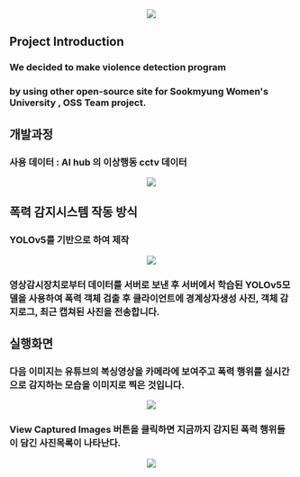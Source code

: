 <div align=center>
	<img src="https://capsule-render.vercel.app/api?type=waving&color=auto&height=200&section=header&text=SookD%20Github!&fontSize=90" />	
</div>

<div>
	<h2> Project Introduction</h2>
	<h3>We decided to make violence detection program </h3>
	<h3>by using other open-source site for Sookmyung Women's University , OSS Team project.</h3>
</div>

<div>
	<h2>개발과정</h2>
	<h3>사용 데이터 : AI hub 의 이상행동 cctv 데이터</h3>
 	<p align = center>
	<img src ="https://github.com/Sook-D/demo-repository/assets/100902438/cd79ec8f-1846-46df-9c69-81e42f791a0e" >
	</p>	
</div>

<div>
	<h2>폭력 감지시스템 작동 방식 </h2>
	<h3>YOLOv5를 기반으로 하여 제작 </h3>
	<p align = center>
		<img src="https://github.com/Sook-D/demo-repository/assets/100902438/0d76f115-d0c5-4bc1-b166-66f45a455baa">	
	</p>	
	<h3>영상감시장치로부터 데이터를 서버로 보낸 후 서버에서 학습된 YOLOv5모델을 사용하여 폭력 객체 검출 후 클라이언트에 경계상자생성 사진, 객체 감지로그, 최근 캡쳐된 사진을 전송합니다.</h3>
</div>

<div>
	<h2> 실행화면 </h2>
	<h3> 다음 이미지는 유튜브의 복싱영상을 카메라에 보여주고 폭력 행위를 실시간으로 감지하는 모습을 이미지로 찍은 것입니다.</h3>
	<p align = center>
		<img src="https://github.com/Sook-D/demo-repository/assets/100902438/596e7f2b-8d88-42ad-be20-1a3f5c41be47">
	</p>
	<h3> View Captured Images 버튼을 클릭하면 지금까지 감지된 폭력 행위들이 담긴 사진목록이 나타난다.</h3>
	<p align = center>
		<img src ="https://github.com/Sook-D/demo-repository/assets/100902438/ae59a39d-6ea0-4be5-8edc-7cc0be019e65">
	</p>
</div>

<div>
	
</div>


